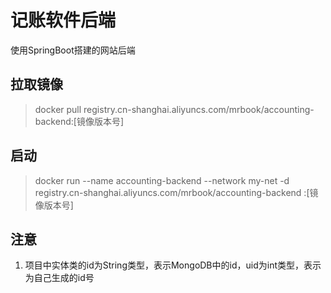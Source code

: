 # 记账软件后端

使用SpringBoot搭建的网站后端

## 拉取镜像

> docker pull registry.cn-shanghai.aliyuncs.com/mrbook/accounting-backend:[镜像版本号]

## 启动

> docker run --name accounting-backend --network my-net -d registry.cn-shanghai.aliyuncs.com/mrbook/accounting-backend
>:[镜像版本号]

## 注意

1. 项目中实体类的id为String类型，表示MongoDB中的id，uid为int类型，表示为自己生成的id号